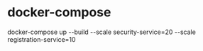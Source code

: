 # docker-compose
docker-compose up --build --scale security-service=20 --scale registration-service=10

